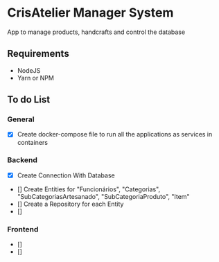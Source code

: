 # CrisAtelier Manager System

App to manage products, handcrafts and control the database

## Requirements
- NodeJS
- Yarn or NPM

## To do List

### General
- [x] Create docker-compose file to run all the applications as services in containers

### Backend
- [x] Create Connection With Database
- [] Create Entities for "Funcionários", "Categorias", "SubCategoriasArtesanado", "SubCategoriaProduto", "Item"
- [] Create a Repository for each Entity
- [] 

### Frontend
- []
- []